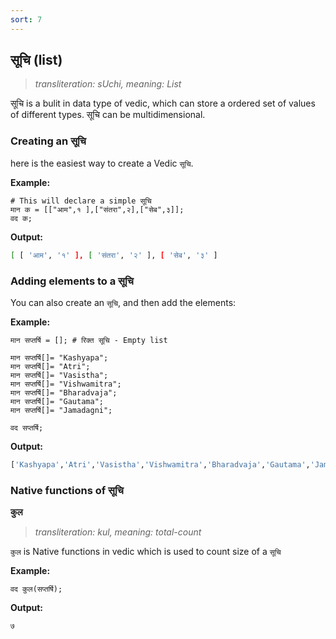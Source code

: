 ```yaml
---
sort: 7
---
```

## सूचि (list)

>_transliteration: sUchi, meaning: List_

सूचि is a bulit in data type of vedic, which can store a ordered set of values of different types. सूचि can be multidimensional.

### Creating an सूचि

here is the easiest way to create a Vedic `सूचि`.

**Example:**
```ved
# This will declare a simple सूचि 
मान क = [["आम",१ ],["संतरा",२],["सेब",३]];
वद क;
```

**Output:**

```bash
[ [ 'आम', '१' ], [ 'संतरा', '२' ], [ 'सेब', '३' ] 
```

### Adding elements to a सूचि

You can also create an `सूचि`, and then add the elements:

**Example:**

```ved
मान सप्तर्षि = []; # रिक्त सूचि - Empty list

मान सप्तर्षि[]= "Kashyapa";
मान सप्तर्षि[]= "Atri";
मान सप्तर्षि[]= "Vasistha";
मान सप्तर्षि[]= "Vishwamitra";
मान सप्तर्षि[]= "Bharadvaja";
मान सप्तर्षि[]= "Gautama";
मान सप्तर्षि[]= "Jamadagni";

वद सप्तर्षि;
```

**Output:**

```bash
['Kashyapa','Atri','Vasistha','Vishwamitra','Bharadvaja','Gautama','Jamadagni'] 
```

### Native functions of सूचि

**कुल**

>_transliteration: kul, meaning: total-count_

`कुल` is Native functions in vedic which is used to count size of a `सूचि`

**Example:**

```ved
वद कुल(सप्तर्षि);
```

**Output:**

```bash
७
```